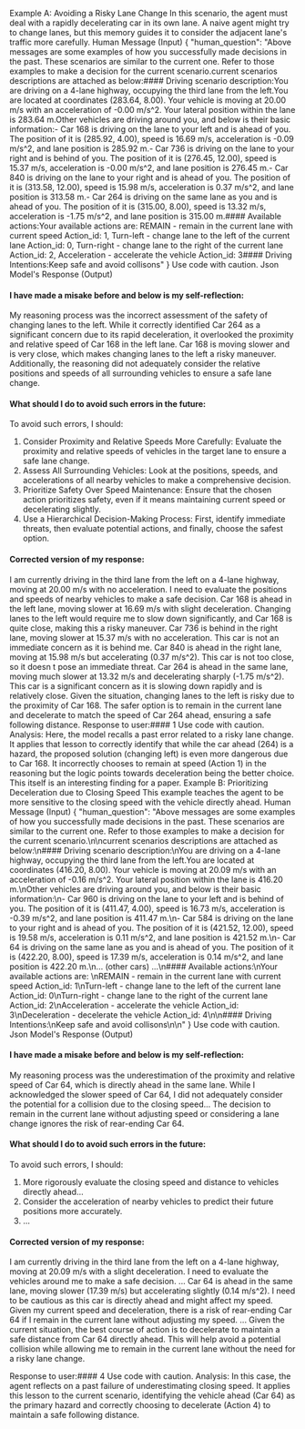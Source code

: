 Example A: Avoiding a Risky Lane Change
In this scenario, the agent must deal with a rapidly decelerating car in its own lane. A naive agent might try to change lanes, but this memory guides it to consider the adjacent lane's traffic more carefully.
Human Message (Input)
{
    "human_question": "Above messages are some examples of how you successfully made decisions in the past. These scenarios are similar to the current one. Refer to those examples to make a decision for the current scenario.current scenarios descriptions are attached as below:#### Driving scenario description:You are driving on a 4-lane highway, occupying the third lane from the left.You are located at coordinates (283.64, 8.00). Your vehicle is moving at 20.00 m/s with an acceleration of -0.00 m/s^2. Your lateral position within the lane is 283.64 m.Other vehicles are driving around you, and below is their basic information:- Car 168 is driving on the lane to your left and is ahead of you. The position of it is (285.92, 4.00), speed is 16.69 m/s, acceleration is -0.09 m/s^2, and lane position is 285.92 m.- Car 736 is driving on the lane to your right and is behind of you. The position of it is (276.45, 12.00), speed is 15.37 m/s, acceleration is -0.00 m/s^2, and lane position is 276.45 m.- Car 840 is driving on the lane to your right and is ahead of you. The position of it is (313.58, 12.00), speed is 15.98 m/s, acceleration is 0.37 m/s^2, and lane position is 313.58 m.- Car 264 is driving on the same lane as you and is ahead of you. The position of it is (315.00, 8.00), speed is 13.32 m/s, acceleration is -1.75 m/s^2, and lane position is 315.00 m.#### Available actions:Your available actions are: REMAIN - remain in the current lane with current speed Action_id: 1, Turn-left - change lane to the left of the current lane Action_id: 0, Turn-right - change lane to the right of the current lane Action_id: 2, Acceleration - accelerate the vehicle Action_id: 3#### Driving Intentions:Keep safe and avoid collisons"
}
Use code with caution.
Json
Model's Response (Output)
#### I have made a misake before and below is my self-reflection:
My reasoning process was the incorrect assessment of the safety of changing lanes to the left. While it correctly identified Car 264 as a significant concern due to its rapid deceleration, it overlooked the proximity and relative speed of Car 168 in the left lane. Car 168 is moving slower and is very close, which makes changing lanes to the left a risky maneuver. Additionally, the reasoning did not adequately consider the relative positions and speeds of all surrounding vehicles to ensure a safe lane change.
#### What should I do to avoid such errors in the future:
To avoid such errors, I should:
1. Consider Proximity and Relative Speeds More Carefully: Evaluate the proximity and relative speeds of vehicles in the target lane to ensure a safe lane change.
2. Assess All Surrounding Vehicles: Look at the positions, speeds, and accelerations of all nearby vehicles to make a comprehensive decision.
3. Prioritize Safety Over Speed Maintenance: Ensure that the chosen action prioritizes safety, even if it means maintaining current speed or decelerating slightly.
4. Use a Hierarchical Decision-Making Process: First, identify immediate threats, then evaluate potential actions, and finally, choose the safest option.
#### Corrected version of my response:
I am currently driving in the third lane from the left on a 4-lane highway, moving at 20.00 m/s with no acceleration. I need to evaluate the positions and speeds of nearby vehicles to make a safe decision.
Car 168 is ahead in the left lane, moving slower at 16.69 m/s with slight deceleration. Changing lanes to the left would require me to slow down significantly, and Car 168 is quite close, making this a risky maneuver.
Car 736 is behind in the right lane, moving slower at 15.37 m/s with no acceleration. This car is not an immediate concern as it is behind me.
Car 840 is ahead in the right lane, moving at 15.98 m/s but accelerating (0.37 m/s^2). This car is not too close, so it doesn t pose an immediate threat.
Car 264 is ahead in the same lane, moving much slower at 13.32 m/s and decelerating sharply (-1.75 m/s^2). This car is a significant concern as it is slowing down rapidly and is relatively close.
Given the situation, changing lanes to the left is risky due to the proximity of Car 168. The safer option is to remain in the current lane and decelerate to match the speed of Car 264 ahead, ensuring a safe following distance.
Response to user:#### 1
Use code with caution.
Analysis: Here, the model recalls a past error related to a risky lane change. It applies that lesson to correctly identify that while the car ahead (264) is a hazard, the proposed solution (changing left) is even more dangerous due to Car 168. It incorrectly chooses to remain at speed (Action 1) in the reasoning but the logic points towards deceleration being the better choice. This itself is an interesting finding for a paper.
Example B: Prioritizing Deceleration due to Closing Speed
This example teaches the agent to be more sensitive to the closing speed with the vehicle directly ahead.
Human Message (Input)
{
    "human_question": "Above messages are some examples of how you successfully made decisions in the past. These scenarios are similar to the current one. Refer to those examples to make a decision for the current scenario.\n\ncurrent scenarios descriptions are attached as below:\n#### Driving scenario description:\nYou are driving on a 4-lane highway, occupying the third lane from the left.You are located at coordinates (416.20, 8.00). Your vehicle is moving at 20.09 m/s with an acceleration of -0.16 m/s^2. Your lateral position within the lane is 416.20 m.\nOther vehicles are driving around you, and below is their basic information:\n- Car 960 is driving on the lane to your left and is behind of you. The position of it is (411.47, 4.00), speed is 16.73 m/s, acceleration is -0.39 m/s^2, and lane position is 411.47 m.\n- Car 584 is driving on the lane to your right and is ahead of you. The position of it is (421.52, 12.00), speed is 19.58 m/s, acceleration is 0.11 m/s^2, and lane position is 421.52 m.\n- Car 64 is driving on the same lane as you and is ahead of you. The position of it is (422.20, 8.00), speed is 17.39 m/s, acceleration is 0.14 m/s^2, and lane position is 422.20 m.\n... (other cars) ...\n#### Available actions:\nYour available actions are: \nREMAIN - remain in the current lane with current speed Action_id: 1\nTurn-left - change lane to the left of the current lane Action_id: 0\nTurn-right - change lane to the right of the current lane Action_id: 2\nAcceleration - accelerate the vehicle Action_id: 3\nDeceleration - decelerate the vehicle Action_id: 4\n\n#### Driving Intentions:\nKeep safe and avoid collisons\n\n"
}
Use code with caution.
Json
Model's Response (Output)
#### I have made a misake before and below is my self-reflection:
My reasoning process was the underestimation of the proximity and relative speed of Car 64, which is directly ahead in the same lane. While I acknowledged the slower speed of Car 64, I did not adequately consider the potential for a collision due to the closing speed... The decision to remain in the current lane without adjusting speed or considering a lane change ignores the risk of rear-ending Car 64.
#### What should I do to avoid such errors in the future:
To avoid such errors, I should:
1. More rigorously evaluate the closing speed and distance to vehicles directly ahead...
2. Consider the acceleration of nearby vehicles to predict their future positions more accurately.
3. ...
#### Corrected version of my response:
I am currently driving in the third lane from the left on a 4-lane highway, moving at 20.09 m/s with a slight deceleration. I need to evaluate the vehicles around me to make a safe decision.
...
Car 64 is ahead in the same lane, moving slower (17.39 m/s) but accelerating slightly (0.14 m/s^2). I need to be cautious as this car is directly ahead and might affect my speed. Given my current speed and deceleration, there is a risk of rear-ending Car 64 if I remain in the current lane without adjusting my speed.
...
Given the current situation, the best course of action is to decelerate to maintain a safe distance from Car 64 directly ahead. This will help avoid a potential collision while allowing me to remain in the current lane without the need for a risky lane change.

Response to user:#### 4
Use code with caution.
Analysis: In this case, the agent reflects on a past failure of underestimating closing speed. It applies this lesson to the current scenario, identifying the vehicle ahead (Car 64) as the primary hazard and correctly choosing to decelerate (Action 4) to maintain a safe following distance.
